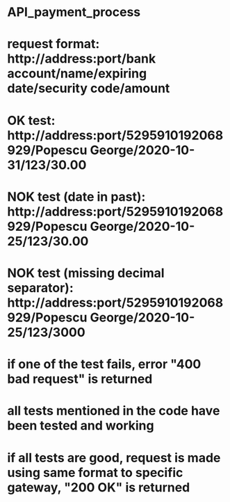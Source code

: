 # API_payment_process

# request format: http://address:port/bank account/name/expiring date/security code/amount
# OK test: http://address:port/5295910192068929/Popescu George/2020-10-31/123/30.00
# NOK test (date in past): http://address:port/5295910192068929/Popescu George/2020-10-25/123/30.00
# NOK test (missing decimal separator): http://address:port/5295910192068929/Popescu George/2020-10-25/123/3000
# if one of the test fails, error "400 bad request" is returned
# all tests mentioned in the code have been tested and working
# if all tests are good, request is made using same format to specific gateway, "200 OK" is returned
